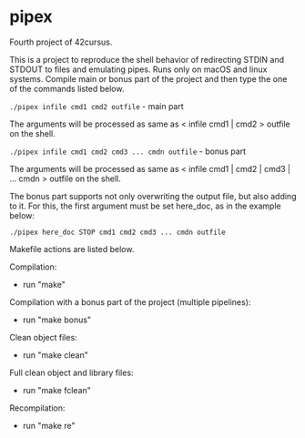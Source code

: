 # pipex
Fourth project of 42cursus.

This is a project to reproduce the shell behavior of redirecting STDIN and STDOUT to files and emulating pipes. Runs only on macOS and linux systems.
Compile main or bonus part of the project and then type the one of the commands listed below.

```./pipex infile cmd1 cmd2 outfile``` - main part

The arguments will be processed as same as < infile cmd1 | cmd2 > outfile on the shell.

```./pipex infile cmd1 cmd2 cmd3 ... cmdn outfile``` - bonus part

The arguments will be processed as same as < infile cmd1 | cmd2 | cmd3 | ... cmdn > outfile on the shell.

The bonus part supports not only overwriting the output file, but also adding to it. For this, the first argument must be set here_doc, as in the example below:

```./pipex here_doc STOP cmd1 cmd2 cmd3 ... cmdn outfile```


Makefile actions are listed below.

Compilation:
- run "make"

Compilation with a bonus part of the project (multiple pipelines):
- run "make bonus"

Clean object files:
- run "make clean"

Full clean object and library files:
- run "make fclean"

Recompilation:
- run "make re"
